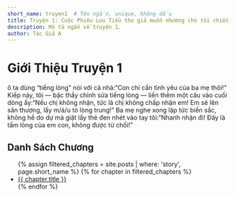 ```yaml
---
short_name: truyen1  # Tên ngắn, unique, không dấu
title: Truyện 1: Cuộc Phiêu Lưu Tiểu thư giả muốn nhường cho tôi chiếc thẻ đen
description: Mô tả ngắn về truyện 1.
author: Tác Giả A
---
```


# Giới Thiệu Truyện 1

ô ta dùng “tiếng lòng” nói với cả nhà:“Con chỉ cần tình yêu của ba mẹ thôi!”
Kiếp này, tôi — bậc thầy chỉnh sửa tiếng lòng — liền thêm một câu vào cuối dòng ấy:“Nếu chị không nhận, tức là chị không chấp nhận em! Em sẽ lên sân thượng, lấy m/á/u tỏ lòng trung!”
Ba mẹ nghe xong lập tức biến sắc, không hề do dự mà giật lấy thẻ đen nhét vào tay tôi:“Nhanh nhận đi! Đây là tấm lòng của em con, không được từ chối!”

## Danh Sách Chương

<ul>
  {% assign filtered_chapters = site.posts | where: 'story', page.short_name %}
  {% for chapter in filtered_chapters %}
    <li><a href="{{ chapter.url }}">{{ chapter.title }}</a></li>
  {% endfor %}
</ul>
